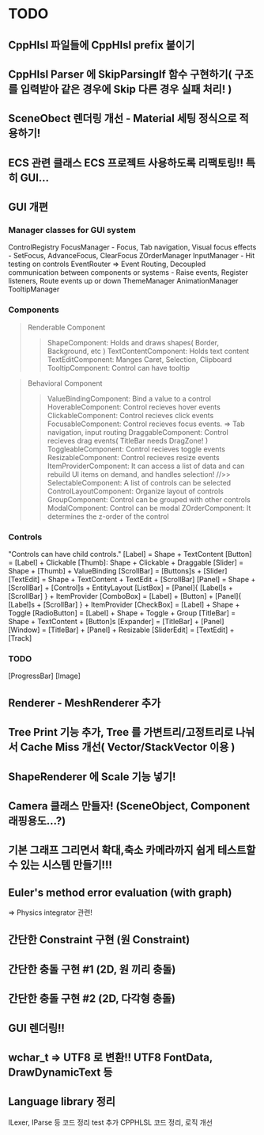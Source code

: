 ﻿# TODO
## CppHlsl 파일들에 CppHlsl prefix 붙이기
## CppHlsl Parser 에 SkipParsingIf 함수 구현하기( 구조를 입력받아 같은 경우에 Skip 다른 경우 실패 처리! )
## SceneObect 렌더링 개선 - Material 세팅 정식으로 적용하기!
## ECS 관련 클래스 ECS 프로젝트 사용하도록 리팩토링!! 특히 GUI...
## GUI 개편
### Manager classes for GUI system
ControlRegistry
FocusManager - Focus, Tab navigation, Visual focus effects
	- SetFocus, AdvanceFocus, ClearFocus
ZOrderManager
InputManager
	- Hit testing on controls
EventRouter => Event Routing, Decoupled communication between components or systems
	- Raise events, Register listeners, Route events up or down
ThemeManager
AnimationManager
TooltipManager

### Components
> Renderable Component
>> ShapeComponent: Holds and draws shapes( Border, Background, etc )
>> TextContentComponent: Holds text content
>> TextEditComponent: Manges Caret, Selection, Clipboard
>> TooltipComponent: Control can have tooltip

> Behavioral Component
>> ValueBindingComponent: Bind a value to a control
>> HoverableComponent: Control recieves hover events
>> ClickableComponent: Control recieves click events
>> FocusableComponent: Control recieves focus events. => Tab navigation, input routing
>> DraggableComponent: Control recieves drag events( TitleBar needs DragZone! )
>> ToggleableComponent: Control recieves toggle events
>> ResizableComponent: Control recieves resize events
>> ItemProviderComponent: It can access a list of data and can rebuild UI items on demand, and handles selection!
//>> SelectableComponent: A list of controls can be selected
>> ControlLayoutComponent: Organize layout of controls
>> GroupComponent: Control can be grouped with other controls
>> ModalComponent: Control can be modal
>> ZOrderComponent: It determines the z-order of the control

### Controls
"Controls can have child controls."
[Label] = Shape + TextContent
[Button] = [Label] + Clickable
[Thumb]: Shape + Clickable + Draggable
[Slider] = Shape + [Thumb] + ValueBinding
[ScrollBar] = [Buttons]s + [Slider]
[TextEdit] = Shape + TextContent + TextEdit + [ScrollBar]
[Panel] = Shape + [ScrollBar] + [Control]s + EntityLayout
[ListBox] = [Panel]{ [Label]s + [ScrollBar] } + ItemProvider
[ComboBox] = [Label] + [Button] + [Panel]{ [Label]s + [ScrollBar] } + ItemProvider
[CheckBox] = [Label] + Shape + Toggle
[RadioButton] = [Label] + Shape + Toggle + Group
[TitleBar] = Shape + TextContent + [Button]s
[Expander] = [TitleBar] + [Panel]
[Window] = [TitleBar] + [Panel] + Resizable
[SliderEdit] = [TextEdit] + [Track]

### TODO
[ProgressBar]
[Image]

## Renderer - MeshRenderer 추가
## Tree Print 기능 추가, Tree 를 가변트리/고정트리로 나눠서 Cache Miss 개선( Vector/StackVector 이용 )
## ShapeRenderer 에 Scale 기능 넣기!

## Camera 클래스 만들자! (SceneObject, Component 래핑용도...?)
## 기본 그래프 그리면서 확대,축소 카메라까지 쉽게 테스트할 수 있는 시스템 만들기!!!

## Euler's method error evaluation (with graph)
 => Physics integrator 관련!

## 간단한 Constraint 구현 (원 Constraint)
## 간단한 충돌 구현 #1 (2D, 원 끼리 충돌)
## 간단한 충돌 구현 #2 (2D, 다각형 충돌)

## GUI 렌더링!!

## wchar_t => UTF8 로 변환!! UTF8 FontData, DrawDynamicText 등

## Language library 정리
ILexer, IParse 등 코드 정리
test 추가
CPPHLSL 코드 정리, 로직 개선
